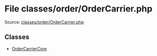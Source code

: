 File classes/order/OrderCarrier.php
=========

Source: [classes/order/OrderCarrier.php](https://github.com/PrestaShop/PrestaShop/blob/1.6.1.1/classes/order/OrderCarrier.php)


Classes
-------

* [OrderCarrierCore](class.OrderCarrierCore.md)

